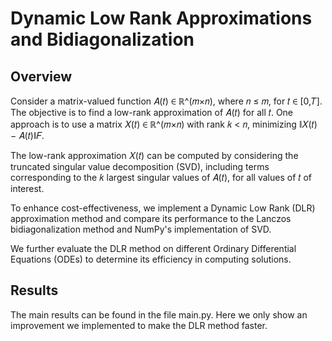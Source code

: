 # Dynamic Low Rank Approximations and Bidiagonalization

## Overview

Consider a matrix-valued function 𝐴(𝑡) ∈ ℝ^(𝑚×𝑛), where 𝑛 ≤ 𝑚, for 𝑡 ∈ [0,𝑇]. The objective is to find a low-rank approximation of 𝐴(𝑡) for all 𝑡.
One approach is to use a matrix 𝑋(𝑡) ∈ ℝ^(𝑚×𝑛) with rank 𝑘 < 𝑛, minimizing ∥𝑋(𝑡) − 𝐴(𝑡)∥𝐹.

The low-rank approximation 𝑋(𝑡) can be computed by considering the truncated singular value decomposition (SVD),
including terms corresponding to the 𝑘 largest singular values of 𝐴(𝑡), for all values of 𝑡 of interest.

To enhance cost-effectiveness, we implement a Dynamic Low Rank (DLR) approximation method and compare its performance to the Lanczos bidiagonalization method and NumPy's implementation of SVD.

We further evaluate the DLR method on different Ordinary Differential Equations (ODEs) to determine its efficiency in computing solutions.

## Results

The main results can be found in the file main.py. Here we only show an improvement we implemented to make the DLR method faster.


